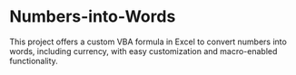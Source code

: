 # Numbers-into-Words
This project offers a custom VBA formula in Excel to convert numbers into words, including currency, with easy customization and macro-enabled functionality.
